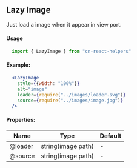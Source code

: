 ## Lazy Image

Just load a image when it appear in view port.

#### Usage
```jsx
  import { LazyImage } from "cn-react-helpers"
```

#### Example:

```jsx
  <LazyImage
    style={{width: "100%"}}
    alt="image"
    loader={require("../images/loader.svg")}
    source={require("../images/image.jpg")}
  />
```

#### Properties:

| Name | Type | Default |
| --- | --- | --- |
| @loader | string(image path) | - |
| @source | string(image path) | - |
